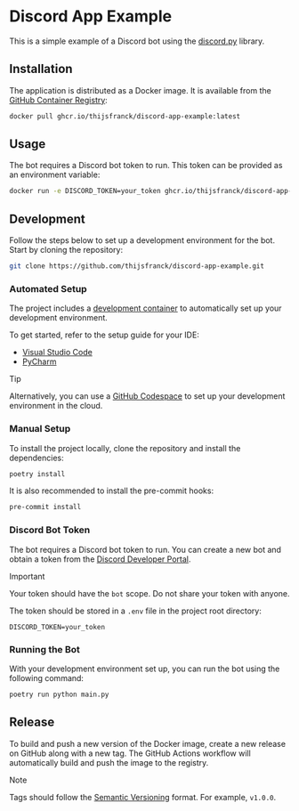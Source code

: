 # Discord App Example

This is a simple example of a Discord bot using the [discord.py](https://discordpy.readthedocs.io/en/latest/) library.

## Installation

The application is distributed as a Docker image. It is available from the [GitHub Container Registry](https://github.com/thijsfranck?tab=packages&repo_name=discord-app-example):

```bash
docker pull ghcr.io/thijsfranck/discord-app-example:latest
```

## Usage

The bot requires a Discord bot token to run. This token can be provided as an environment variable:

```bash
docker run -e DISCORD_TOKEN=your_token ghcr.io/thijsfranck/discord-app-example:latest
```

## Development

Follow the steps below to set up a development environment for the bot. Start by cloning the repository:

```bash
git clone https://github.com/thijsfranck/discord-app-example.git
```

### Automated Setup

The project includes a [development container](https//containers.dev) to automatically set up your development environment.

To get started, refer to the setup guide for your IDE:

- [Visual Studio Code](https://code.visualstudio.com/docs/devcontainers/tutorialpycha)
- [PyCharm](https://www.jetbrains.com/help/pycharm/connect-to-devcontainer.html)

> [!TIP]
> Alternatively, you can use a [GitHub Codespace](https://docs.github.com/en/codespaces/getting-started/quickstart) to set up your development environment in the cloud.

### Manual Setup

To install the project locally, clone the repository and install the dependencies:

```bash
poetry install
```

It is also recommended to install the pre-commit hooks:

```bash
pre-commit install
```

### Discord Bot Token

The bot requires a Discord bot token to run. You can create a new bot and obtain a token from the [Discord Developer Portal](https://discord.com/developers/applications).

> [!IMPORTANT]
> Your token should have the `bot` scope. Do not share your token with anyone.

The token should be stored in a `.env` file in the project root directory:

```plaintext
DISCORD_TOKEN=your_token
```

### Running the Bot

With your development environment set up, you can run the bot using the following command:

```bash
poetry run python main.py
```

## Release

To build and push a new version of the Docker image, create a new release on GitHub along with a new tag. The GitHub Actions workflow will automatically build and push the image to the registry.

> [!NOTE]
> Tags should follow the [Semantic Versioning](https://semver.org/) format. For example, `v1.0.0`.
